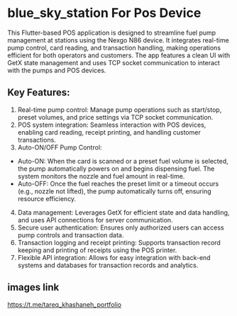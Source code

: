 # blue_sky_station For Pos Device

This Flutter-based POS application is designed to streamline fuel pump management at stations using the Nexgo N86 device. It integrates real-time pump control, card reading, and transaction handling, making operations efficient for both operators and customers. The app features a clean UI with GetX state management and uses TCP socket communication to interact with the pumps and POS devices.

## Key Features:
1. Real-time pump control: Manage pump operations such as start/stop, preset volumes, and price settings via TCP socket communication.
2. POS system integration: Seamless interaction with POS devices, enabling card reading, receipt printing, and handling customer transactions.
3. Auto-ON/OFF Pump Control:
 - Auto-ON: When the card is scanned or a preset fuel volume is selected, the pump automatically powers on and begins dispensing fuel. The system monitors the nozzle and fuel amount in real-time.
 - Auto-OFF: Once the fuel reaches the preset limit or a timeout occurs (e.g., nozzle not lifted), the pump automatically turns off, ensuring resource efficiency.
4. Data management: Leverages GetX for efficient state and data handling, and uses API connections for server communication.
5. Secure user authentication: Ensures only authorized users can access pump controls and transaction data.
6. Transaction logging and receipt printing: Supports transaction record keeping and printing of receipts using the POS printer.
7. Flexible API integration: Allows for easy integration with back-end systems and databases for transaction records and analytics.

## images link
https://t.me/tareq_khashaneh_portfolio

